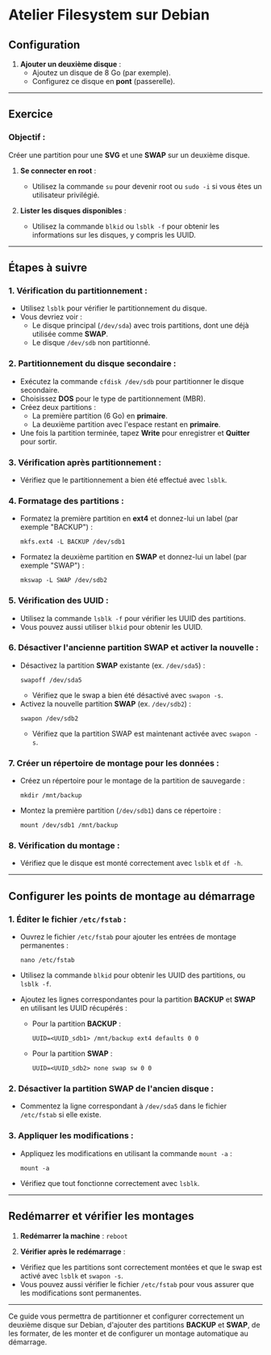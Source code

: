 # Atelier Filesystem sur Debian

## **Configuration**

1. **Ajouter un deuxième disque** :
    - Ajoutez un disque de 8 Go (par exemple).
    - Configurez ce disque en **pont** (passerelle).

---

## **Exercice**

### **Objectif** : 
Créer une partition pour une **SVG** et une **SWAP** sur un deuxième disque.

1. **Se connecter en root** :
    - Utilisez la commande `su` pour devenir root ou `sudo -i` si vous êtes un utilisateur privilégié.

2. **Lister les disques disponibles** :
    - Utilisez la commande `blkid` ou `lsblk -f` pour obtenir les informations sur les disques, y compris les UUID.

---

## **Étapes à suivre**

### 1. **Vérification du partitionnement** :
   - Utilisez `lsblk` pour vérifier le partitionnement du disque.
   - Vous devriez voir :
     - Le disque principal (`/dev/sda`) avec trois partitions, dont une déjà utilisée comme **SWAP**.
     - Le disque `/dev/sdb` non partitionné.

### 2. **Partitionnement du disque secondaire** :

   - Exécutez la commande `cfdisk /dev/sdb` pour partitionner le disque secondaire.
   - Choisissez **DOS** pour le type de partitionnement (MBR).
   - Créez deux partitions :
     - La première partition (6 Go) en **primaire**.
     - La deuxième partition avec l'espace restant en **primaire**.
   - Une fois la partition terminée, tapez **Write** pour enregistrer et **Quitter** pour sortir.

### 3. **Vérification après partitionnement** :
   - Vérifiez que le partitionnement a bien été effectué avec `lsblk`.

### 4. **Formatage des partitions** :

   - Formatez la première partition en **ext4** et donnez-lui un label (par exemple "BACKUP") :
     ```
     mkfs.ext4 -L BACKUP /dev/sdb1
     ```
   - Formatez la deuxième partition en **SWAP** et donnez-lui un label (par exemple "SWAP") :
     ```
     mkswap -L SWAP /dev/sdb2
     ```

### 5. **Vérification des UUID** :
   - Utilisez la commande `lsblk -f` pour vérifier les UUID des partitions.
   - Vous pouvez aussi utiliser `blkid` pour obtenir les UUID.

### 6. **Désactiver l'ancienne partition SWAP et activer la nouvelle** :

   - Désactivez la partition **SWAP** existante (ex. `/dev/sda5`) :
     ```
     swapoff /dev/sda5
     ```
     - Vérifiez que le swap a bien été désactivé avec `swapon -s`.
   - Activez la nouvelle partition **SWAP** (ex. `/dev/sdb2`) :
     ```
     swapon /dev/sdb2
     ```
     - Vérifiez que la partition SWAP est maintenant activée avec `swapon -s`.

### 7. **Créer un répertoire de montage pour les données** :

   - Créez un répertoire pour le montage de la partition de sauvegarde :
     ```
     mkdir /mnt/backup
     ```
   - Montez la première partition (`/dev/sdb1`) dans ce répertoire :
     ```
     mount /dev/sdb1 /mnt/backup
     ```

### 8. **Vérification du montage** :
   - Vérifiez que le disque est monté correctement avec `lsblk` et `df -h`.

---

## **Configurer les points de montage au démarrage**

### 1. **Éditer le fichier `/etc/fstab`** :
   - Ouvrez le fichier `/etc/fstab` pour ajouter les entrées de montage permanentes :
     ```
     nano /etc/fstab
     ```
   - Utilisez la commande `blkid` pour obtenir les UUID des partitions, ou `lsblk -f`.
   - Ajoutez les lignes correspondantes pour la partition **BACKUP** et **SWAP** en utilisant les UUID récupérés :

     - Pour la partition **BACKUP** :
       ```
       UUID=<UUID_sdb1> /mnt/backup ext4 defaults 0 0
       ```
     - Pour la partition **SWAP** :
       ```
       UUID=<UUID_sdb2> none swap sw 0 0
       ```

### 2. **Désactiver la partition SWAP de l'ancien disque** :
   - Commentez la ligne correspondant à `/dev/sda5` dans le fichier `/etc/fstab` si elle existe.

### 3. **Appliquer les modifications** :
   - Appliquez les modifications en utilisant la commande `mount -a` :
     ```
     mount -a
     ```
   - Vérifiez que tout fonctionne correctement avec `lsblk`.

---

## **Redémarrer et vérifier les montages**

1. **Redémarrer la machine** : `reboot`


2. **Vérifier après le redémarrage** :
- Vérifiez que les partitions sont correctement montées et que le swap est activé avec `lsblk` et `swapon -s`.
- Vous pouvez aussi vérifier le fichier `/etc/fstab` pour vous assurer que les modifications sont permanentes.

---

Ce guide vous permettra de partitionner et configurer correctement un deuxième disque sur Debian, d'ajouter des partitions **BACKUP** et **SWAP**, de les formater, de les monter et de configurer un montage automatique au démarrage.


